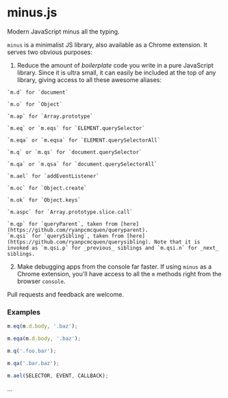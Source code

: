 # minus.js
Modern JavaScript minus all the typing.

`minus` is a minimalist JS library, also available as a Chrome extension. It serves two obvious purposes:

  1. Reduce the amount of _boilerplate_ code you write in a pure JavaScript library. Since it is ultra small, it can easily be included at the top of any library, giving access to all these awesome aliases:
    
    `m.d` for `document`
    
    `m.o` for `Object`
    
    `m.ap` for `Array.prototype`
    
    `m.eq` or `m.eqs` for `ELEMENT.querySelector`
    
    `m.eqa` or `m.eqsa` for `ELEMENT.querySelectorAll`
    
    `m.q` or `m.qs` for `document.querySelector`
    
    `m.qa` or `m.qsa` for `document.querySelectorAll`
    
    `m.ael` for `addEventListener`
    
    `m.oc` for `Object.create`
    
    `m.ok` for `Object.keys`
    
    `m.aspc` for `Array.prototype.slice.call`

    `m.qp` for `queryParent`, taken from [here](https://github.com/ryanpcmcquen/queryparent).
    `m.qsi` for `querySibling`, taken from [here](https://github.com/ryanpcmcquen/querysibling). Note that it is invoked as `m.qsi.p` for _previous_ siblings and `m.qsi.n` for _next_ siblings.

  2. Make debugging apps from the console far faster. If using `minus` as a Chrome extension, you'll have access to all the `m` methods right from the browser `console`.

Pull requests and feedback are welcome.


### Examples

```javascript
m.eq(m.d.body, '.baz');

m.eqa(m.d.body, '.baz');

m.q('.foo.bar');

m.qa('.bar.baz');

m.ael(SELECTOR, EVENT, CALLBACK);
```

...

